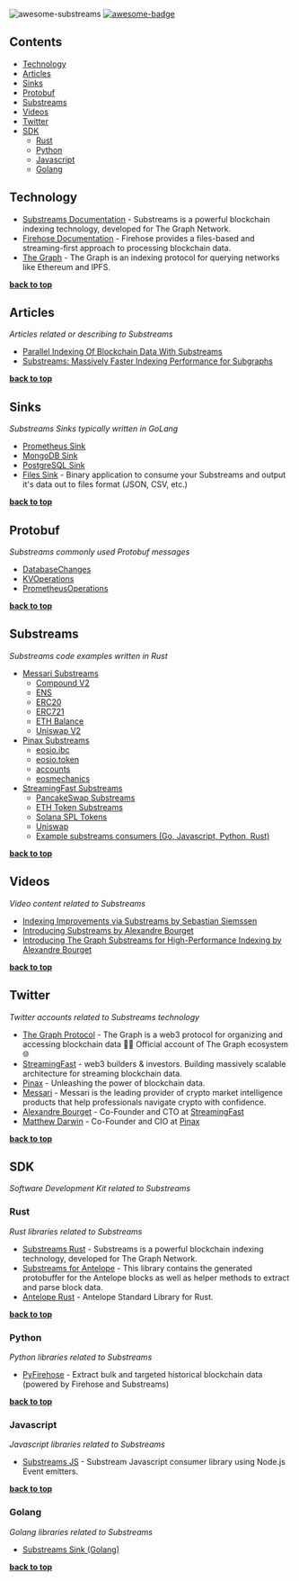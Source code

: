 ![awesome-substreams](https://user-images.githubusercontent.com/550895/217890452-86ae6388-6570-4393-8d82-cedf5e783e0e.png)
[![awesome-badge](https://awesome.re/badge-flat.svg)](https://awesome.re)

<!-- omit from toc -->
## Contents

- [Technology](#technology)
- [Articles](#articles)
- [Sinks](#sinks)
- [Protobuf](#protobuf)
- [Substreams](#substreams)
- [Videos](#videos)
- [Twitter](#twitter)
- [SDK](#sdk)
  - [Rust](#rust)
  - [Python](#python)
  - [Javascript](#javascript)
  - [Golang](#golang)

## Technology

- [Substreams Documentation](https://substreams.streamingfast.io) - Substreams is a powerful blockchain indexing technology, developed for The Graph Network.
- [Firehose Documentation](https://firehose.streamingfast.io) - Firehose provides a files-based and streaming-first approach to processing blockchain data.
- [The Graph](https://thegraph.com/) - The Graph is an indexing protocol for querying networks like Ethereum and IPFS.

**[back to top](#contents)**

## Articles

 *Articles related or describing to Substreams*

- [Parallel Indexing Of Blockchain Data With Substreams](https://messari.notion.site/Parallel-Indexing-Of-Blockchain-Data-With-Substreams-28e1da982a54459b9f928e88777aea9b)
- [Substreams: Massively Faster Indexing Performance for Subgraphs](https://thegraph.com/blog/substreams-parallel-processing/)

**[back to top](#contents)**

## Sinks

 *Substreams Sinks typically written in GoLang*

- [Prometheus Sink](https://github.com/pinax-network/substreams-sink-prometheus)
- [MongoDB Sink](https://github.com/streamingfast/substreams-sink-mongodb)
- [PostgreSQL Sink](https://github.com/streamingfast/substreams-sink-postgres)
- [Files Sink](https://github.com/streamingfast/substreams-sink-files) - Binary application to consume your Substreams and output it's data out to files format (JSON, CSV, etc.)

**[back to top](#contents)**

## Protobuf

 *Substreams commonly used Protobuf messages*

- [DatabaseChanges](https://github.com/streamingfast/substreams-database-change/blob/develop/proto/substreams/sink/database/v1/database.proto)
- [KVOperations](https://github.com/streamingfast/substreams-sink-kv/blob/main/proto/substreams/sink/kv/v1/kv.proto)
- [PrometheusOperations](https://github.com/pinax-network/substreams-sink-prometheus/blob/main/proto/substreams/sink/prometheus/v1/prometheus.proto)

**[back to top](#contents)**

## Substreams

 *Substreams code examples written in Rust*

- [Messari Substreams](https://github.com/messari/substreams)
  - [Compound V2](https://github.com/messari/substreams/tree/master/compound-v2)
  - [ENS](https://github.com/messari/substreams/tree/master/ens-names)
  - [ERC20](https://github.com/messari/substreams/tree/master/erc20-holdings)
  - [ERC721](https://github.com/messari/substreams/tree/master/erc721)
  - [ETH Balance](https://github.com/messari/substreams/tree/master/eth-balance)
  - [Uniswap V2](https://github.com/messari/substreams/tree/master/uniswap-v2)
- [Pinax Substreams](https://github.com/pinax-network/substreams)
  - [eosio.ibc](https://github.com/pinax-network/substreams/tree/develop/eosio.ibc)
  - [eosio.token](https://github.com/pinax-network/substreams/tree/develop/eosio.token)
  - [accounts](https://github.com/pinax-network/substreams/tree/develop/accounts)
  - [eosmechanics](https://github.com/pinax-network/substreams/tree/develop/eosmechanics)
- [StreamingFast Substreams](https://github.com/streamingfast/substreams-playground)
  - [PancakeSwap Substreams](https://github.com/streamingfast/substreams-playground/tree/master/modules/pancakeswap)
  - [ETH Token Substreams](https://github.com/streamingfast/substreams-playground/tree/master/modules/eth-token)
  - [Solana SPL Tokens](https://github.com/streamingfast/substreams-playground/tree/master/modules/sol-spl-tokens)
  - [Uniswap](https://github.com/streamingfast/substreams-playground/tree/master/modules/uniswap)
  - [Example substreams consumers (Go, Javascript, Python, Rust)](https://github.com/streamingfast/substreams-playground/tree/master/consumers)

**[back to top](#contents)**

## Videos

 *Video content related to Substreams*

- [Indexing Improvements via Substreams by Sebastian Siemssen](https://www.youtube.com/watch?v=Nn6k7A-TjVE)
- [Introducing Substreams by Alexandre Bourget](https://www.youtube.com/watch?v=qWxffTKpciU)
- [Introducing The Graph Substreams for High-Performance Indexing by Alexandre Bourget
](https://www.youtube.com/watch?v=K-nhC2FCB5k&t=506s)

**[back to top](#contents)**

## Twitter

 *Twitter accounts related to Substreams technology*

- [The Graph Protocol](https://twitter.com/graphprotocol) - The Graph is a web3 protocol for organizing and accessing blockchain data 🧑‍🚀 Official account of The Graph ecosystem 🌐
- [StreamingFast](https://twitter.com/streamingfastio) - web3 builders & investors. Building massively scalable architecture for streaming blockchain data.
- [Pinax](https://twitter.com/PinaxNetwork) - Unleashing the power of blockchain data.
- [Messari](https://twitter.com/MessariCrypto) - Messari is the leading provider of crypto market intelligence products that help professionals navigate crypto with confidence.
- [Alexandre Bourget](https://twitter.com/bourgetalexndre) - Co-Founder and CTO at [StreamingFast](http://StreamingFast.io)
- [Matthew Darwin](https://twitter.com/matthewdarwin) - Co-Founder and CIO at [Pinax](https://pinax.network/)

**[back to top](#contents)**

## SDK

 *Software Development Kit related to Substreams*

### Rust

 *Rust libraries related to Substreams*

- [Substreams Rust](https://github.com/streamingfast/substreams-rs) - Substreams is a powerful blockchain indexing technology, developed for The Graph Network.
- [Substreams for Antelope](https://github.com/pinax-network/substreams-antelope) - This library contains the generated protobuffer for the Antelope blocks as well as helper methods to extract and parse block data.
- [Antelope Rust](https://github.com/pinax-network/antelope.rs) - Antelope Standard Library for Rust.

**[back to top](#contents)**

### Python

 *Python libraries related to Substreams*

- [PyFirehose](https://github.com/pinax-network/pyfirehose) - Extract bulk and targeted historical blockchain data (powered by Firehose and Substreams)

**[back to top](#contents)**

### Javascript

 *Javascript libraries related to Substreams*

- [Substreams JS](https://github.com/pinax-network/substreams-js) - Substream Javascript consumer library using Node.js Event emitters.

**[back to top](#contents)**

### Golang

 *Golang libraries related to Substreams*

- [Substreams Sink (Golang)](https://github.com/streamingfast/substreams-sink)

**[back to top](#contents)**
